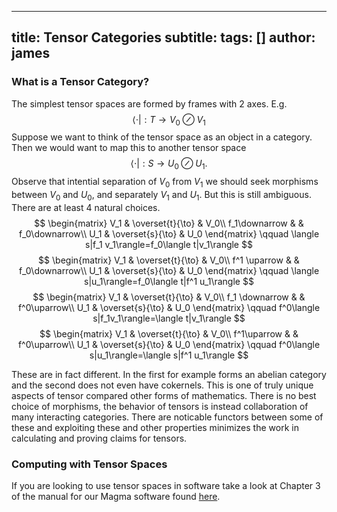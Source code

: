 ---
title: Tensor Categories
subtitle:
tags: []
author: james
------


### What is a Tensor Category?

The simplest tensor spaces are formed by frames with 2 axes.  E.g. 
$$
\langle \cdot |:T\to V_0\oslash V_1
$$
Suppose we want to think of the tensor space as an object in a category.  Then we would want to map this to another tensor space
$$
\langle \cdot |:S\to U_0\oslash U_1.
$$
Observe that intential separation of $V_0$ from $V_1$ we should seek morphisms between $V_0$ and $U_0$, and separately $V_1$ and $U_1$.  But this is still ambiguous.  There are at least 4 natural choices.
$$
\begin{matrix}
V_1 & \overset{t}{\to} & V_0\\
f_1\downarrow & & f_0\downarrow\\
U_1 & \overset{s}{\to} & U_0
\end{matrix}
\qquad
\langle s|f_1 v_1\rangle=f_0\langle t|v_1\rangle
$$
$$
\begin{matrix}
V_1 & \overset{t}{\to} & V_0\\
f^1 \uparrow & & f_0\downarrow\\
U_1 & \overset{s}{\to} & U_0
\end{matrix}
\qquad
\langle s|u_1\rangle=f_0\langle t|f^1 u_1\rangle
$$
$$
\begin{matrix}
V_1 & \overset{t}{\to} & V_0\\
f_1 \downarrow & & f^0\uparrow\\
U_1 & \overset{s}{\to} & U_0
\end{matrix}
\qquad
f^0\langle s|f_1v_1\rangle=\langle t|v_1\rangle
$$
$$
\begin{matrix}
V_1 & \overset{t}{\to} & V_0\\
f^1\uparrow & & f^0\uparrow\\
U_1 & \overset{s}{\to} & U_0
\end{matrix}
\qquad
f^0\langle s|u_1\rangle=\langle s|f^1 u_1\rangle
$$

These are in fact different.  In the first for example forms an abelian category and the second does not even have cokernels.  This is one of truly unique aspects of tensor compared other forms of mathematics.  There is no best choice of morphisms, the behavior of tensors is instead collaboration of many interacting categories.  There are noticable functors between some of these and exploiting these and other properties minimizes the work in calculating and proving claims for tensors. 

### Computing with Tensor Spaces

If you are looking to use tensor spaces in software take a look at Chapter 3 of the manual for our Magma software found [here](https://github.com/thetensor-space/TensorSpace/blob/master/doc/TensorSpace.pdf).

